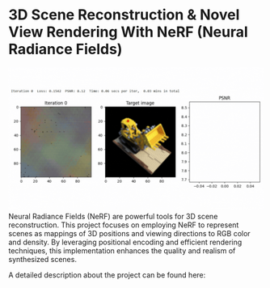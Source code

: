 # 3D Scene Reconstruction & Novel View Rendering With NeRF (Neural Radiance Fields)

![Demo](./nerf-fast.gif)
Neural Radiance Fields (NeRF) are powerful tools for 3D scene reconstruction. This project focuses on employing NeRF to represent scenes as mappings of 3D positions and viewing directions to RGB color and density. By leveraging positional encoding and efficient rendering techniques, this implementation enhances the quality and realism of synthesized scenes.

A detailed description about the project can be found here: 

